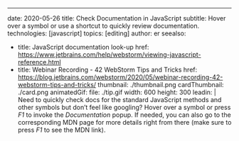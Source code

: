 ---
date: 2020-05-26 title: Check Documentation in JavaScript subtitle: Hover over a symbol or use a shortcut to quickly review documentation. technologies: [javascript] topics: [editing] author: er seealso:
- title: JavaScript documentation look-up href: https://www.jetbrains.com/help/webstorm/viewing-javascript-reference.html
- title: Webinar Recording - 42 WebStorm Tips and Tricks href: https://blog.jetbrains.com/webstorm/2020/05/webinar-recording-42-webstorm-tips-and-tricks/ thumbnail: ./thumbnail.png cardThumbnail: ./card.png animatedGif: file: ./tip.gif width: 600 height: 300 leadin: | Need to quickly check docs for the standard JavaScript methods and other symbols but don’t feel like googling? Hover over a symbol or press *F1* to invoke the *Documentation* popup. If needed, you can also go to the corresponding MDN page for more details right from there (make sure to press *F1* to see the MDN link).
